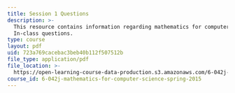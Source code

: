 ```yaml
---
title: Session 1 Questions
description: >-
  This resource contains information regarding mathematics for computer science:
  In-class questions.
type: course
layout: pdf
uid: 723a769cacebac3beb40b112f507512b
file_type: application/pdf
file_location: >-
  https://open-learning-course-data-production.s3.amazonaws.com/6-042j-mathematics-for-computer-science-spring-2015/723a769cacebac3beb40b112f507512b_MIT6_042JS15_cp1.pdf
course_id: 6-042j-mathematics-for-computer-science-spring-2015
---
```

